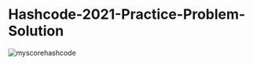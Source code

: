 # Hashcode-2021-Practice-Problem-Solution

![myscorehashcode](https://user-images.githubusercontent.com/62054505/108603193-819ced80-73cc-11eb-93a5-86ff91274603.JPG)
